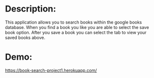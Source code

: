 # Description:
This application allows you to search books within the google books database. When you find a book you like you are able to select the save book option.
After you save a book you can select the tab to view your saved books above.

# Demo:
https://book-search-project1.herokuapp.com/

